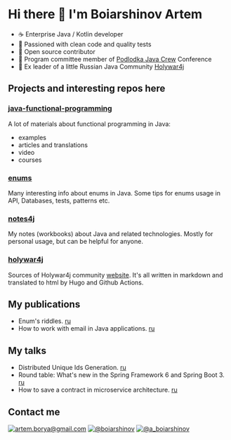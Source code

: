 # Hi there 👋 I'm Boiarshinov Artem

- ☕ Enterprise Java / Kotlin developer
- 🦀 Passioned with clean code and quality tests
- 🐙 Open source contributor
- 🎃 Program committee member of [Podlodka Java Crew](https://podlodka.io/javacrew) Conference 
- 👹 Ex leader of a little Russian Java Community [Holywar4j][holywar4j-site]

## Projects and interesting repos here

### [java-functional-programming](https://github.com/Boiarshinov/java-functional-programming)

A lot of materials about functional programming in Java:
- examples
- articles and translations
- video
- courses

### [enums](https://github.com/Boiarshinov/enums)

Many interesting info about enums in Java. 
Some tips for enums usage in API, Databases, tests, patterns etc.

### [notes4j](https://github.com/Boiarshinov/notes4j)

My notes (workbooks) about Java and related technologies.
Mostly for personal usage, but can be helpful for anyone.

### [holywar4j](https://github.com/Boiarshinov/holywar4j)

Sources of Holywar4j community [website][holywar4j-site].
It's all written in markdown and translated to html by Hugo and Github Actions.


## My publications

- Enum's riddles. [ru](https://habr.com/ru/post/575208/)
- How to work with email in Java applications. [ru](https://habr.com/ru/post/526162/)

## My talks

- Distributed Unique Ids Generation. [ru](https://www.youtube.com/watch?v=3LBFnLGo1hQ)
- Round table: What's new in the Spring Framework 6 and Spring Boot 3. [ru](https://www.youtube.com/watch?v=oltJjGQg7Xc)
- How to save a contract in microservice architecture. [ru](https://youtu.be/iJlcwEWb_VE)

## Contact me

[![artem.borya@gmail.com](https://img.shields.io/badge/artem.borya@gmail.com-orange?style=for-the-badge&logo=mail.ru)](mailto:artem.borya@gmail.com) [![@boiarshinov](https://img.shields.io/badge/@boiarshinov-informational?&style=for-the-badge&logo=telegram)](https://t.me/boiarshinov) [![@a_boiarshinov](https://img.shields.io/badge/@a_boiarshinov-white?&style=for-the-badge&logo=twitter)](https://twitter.com/a_boiarshinov)


[holywar4j-site]: https://boiarshinov.github.io/holywar4j/
